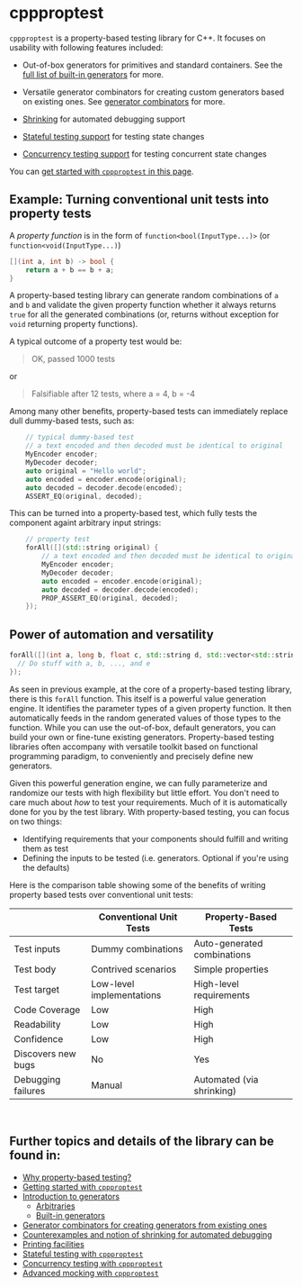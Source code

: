 # cppproptest

`cppproptest` is a property-based testing library for C++. It focuses on usability with following features included:

* Out-of-box generators for primitives and standard containers. See the [full list of built-in generators](doc/Generators.md#arbitraries-provided-by-cppproptest) for more.

* Versatile generator combinators for creating custom generators based on existing ones. See [generator combinators](doc/Combinators.md) for more.
* [Shrinking](doc/Shrinking.md) for automated debugging support
* [Stateful testing support](doc/StatefulTesting.md) for testing state changes
* [Concurrency testing support](doc/ConcurrencyTesting.md) for testing concurrent state changes

You can [get started with `cppproptest` in this page](doc/GettingStarted.md).

## Example: Turning conventional unit tests into property tests

A *property function* is in the form of `function<bool(InputType...)>` (or `function<void(InputType...)`)

```cpp
[](int a, int b) -> bool {
    return a + b == b + a;
}
```

A property-based testing library can generate random combinations of `a` and `b` and validate the given property function whether it always returns `true` for all the generated combinations (or, returns without exception for `void` returning property functions). 

A typical outcome of a property test would be:

> OK, passed 1000 tests

or 

> Falsifiable after 12 tests, where
>   a = 4,
>   b = -4

Among many other benefits, property-based tests can immediately replace dull dummy-based tests, such as:

```cpp
    // typical dummy-based test 
    // a text encoded and then decoded must be identical to original
    MyEncoder encoder;
    MyDecoder decoder;    
    auto original = "Hello world";
    auto encoded = encoder.encode(original);
    auto decoded = decoder.decode(encoded);
    ASSERT_EQ(original, decoded);

```

This can be turned into a property-based test, which fully tests the component againt arbitrary input strings:

```cpp
    // property test 
    forAll([](std::string original) {
        // a text encoded and then decoded must be identical to original
        MyEncoder encoder;
        MyDecoder decoder;    
        auto encoded = encoder.encode(original);
        auto decoded = decoder.decode(encoded);
        PROP_ASSERT_EQ(original, decoded);
    });
```

## Power of automation and versatility

```cpp
forAll([](int a, long b, float c, std::string d, std::vector<std::string> e, std::map<int, std::string> e) {
  // Do stuff with a, b, ..., and e
});
```

As seen in previous example, at the core of a property-based testing library, there is this `forAll` function. This itself is a powerful value generation engine. It identifies the parameter types of a given property function. It then automatically feeds in the random generated values of those types to the function. While you can use the out-of-box, default generators, you can build your own or fine-tune existing generators. Property-based testing libraries often accompany with versatile toolkit based on functional programming paradigm, to conveniently and precisely define new generators.

Given this powerful generation engine, we can fully parameterize and randomize our tests with high flexibility but little effort. You don't need to care much about *how* to test your requirements. Much of it is automatically done for you by the test library. With property-based testing, you can focus on two things: 

* Identifying requirements that your components should fulfill and writing them as test
* Defining the inputs to be tested (i.e. generators. Optional if you're using the defaults)

Here is the comparison table showing some of the benefits of writing property based tests over conventional unit tests:


|                   | Conventional Unit Tests   | **Property-Based Tests**     |
| ----------------- |---------------------------| ---------------------------- |
| Test inputs       | Dummy combinations        | Auto-generated combinations  |
| Test body         | Contrived scenarios       | Simple properties            |
| Test target       | Low-level implementations | High-level requirements      |
| Code Coverage     | Low                       | High                         |
| Readability       | Low                       | High                         |
| Confidence        | Low                       | High                         |
| Discovers new bugs| No                        | Yes                          |
| Debugging failures| Manual                    | Automated (via shrinking)    |


&nbsp;

## Further topics and details of the library can be found in:

* [Why property-based testing?](doc/WhyPropertyBasedTesting.md)
* [Getting started with `cppproptest`](doc/GettingStarted.md)
* [Introduction to generators](doc/Generators.md)
    * [Arbitraries](doc/Generators.md#arbitraries---the-globally-default-generators)
    * [Built-in generators](doc/Generators.md#arbitraries---the-globally-default-generators)
* [Generator combinators for creating generators from existing ones](doc/Combinators.md)
* [Counterexamples and notion of shrinking for automated debugging](doc/Shrinking.md)
* [Printing facilities](doc/Printing.md)
* [Stateful testing with `cppproptest`](doc/StatefulTesting.md)
* [Concurrency testing with `cppproptest`](doc/ConcurrencyTesting.md)
* [Advanced mocking with `cppproptest`](doc/Mocking.md)

